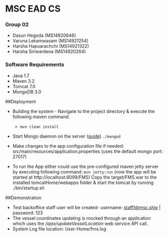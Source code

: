 # MSC EAD CS
<h3>Group 02</h3>
<ul>
<li>Dasun Hegoda (MS14920646)</li>
<li>Varuna Lekamwasam (MS14921254)</li>
<li>Harsha Hapuarachchi (MS14921322)</li>
<li>Harsha Siriwardena (MS14920264)</li>
</ul>
<h3>Software Requirements</h3>
<ul>
<li>Java 1.7</li>
<li>Maven 3.2</li>
<li>Tomcat 7.0</li>
<li>MongoDB 3.0</li>
</ul>


##Deployment
* Building the system - Navigate to the project directory & execute the following maven command.
  * `mvn clean install`

* Start Mongo daemon on the server ([guide](http://docs.mongodb.org/master/tutorial/manage-mongodb-processes/))
`./mongod`

* Make changes to the app configuration file if needed: src/main/resources/application.properties (uses the default mongo port: 27017)

* To run the App either could use the pre-configured maven jetty server by executing following command: `mvn jetty:run` (now the app will be started at http://localhost:8099/FMS)
Copy the target/FMS.war to the installed tomcatHome/webapps folder & start the tomcat by running ./bin/startup.sh

##Demonstration
* Test backoffice staff user will be created- username: staff1@msc.ship | password: 123
* The vessel coordinates updating is mocked through an application which uses the */ajax/updateVesselLocation* web service API call. 
* System Log file location: User-Home/fms.log











